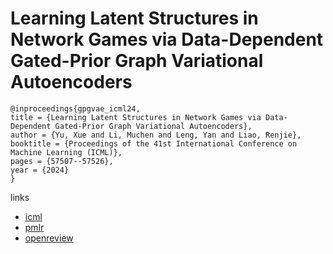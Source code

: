 # Learning Latent Structures in Network Games via Data-Dependent Gated-Prior Graph Variational Autoencoders

```
@inproceedings{gpgvae_icml24,
title = {Learning Latent Structures in Network Games via Data-Dependent Gated-Prior Graph Variational Autoencoders},
author = {Yu, Xue and Li, Muchen and Leng, Yan and Liao, Renjie},
booktitle = {Proceedings of the 41st International Conference on Machine Learning (ICML)},
pages = {57507--57526},
year = {2024}
}
```

links
- [icml](https://icml.cc/Conferences/2024/Schedule?showEvent=33263)
- [pmlr](https://proceedings.mlr.press/v235/yu24f.html)
- [openreview](https://openreview.net/forum?id=kKWjZoaRLv)

